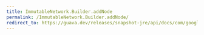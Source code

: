 ```yaml
---
title: ImmutableNetwork.Builder.addNode
permalink: /ImmutableNetwork.Builder.addNode/
redirect_to: https://guava.dev/releases/snapshot-jre/api/docs/com/google/common/graph/ImmutableNetwork.Builder.html#addNode-N-
---
```


